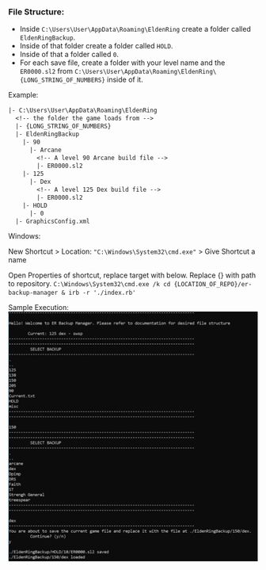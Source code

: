 ### File Structure:
  - Inside `C:\Users\User\AppData\Roaming\EldenRing` create a folder called `EldenRingBackup`.
  - Inside of that folder create a folder called `HOLD`.
  - Inside of that a folder called `0`.
  - For each save file, create a folder with your level name and the `ER0000.sl2` from `C:\Users\User\AppData\Roaming\EldenRing\{LONG_STRING_OF_NUMBERS}` inside of it.

Example:
```
|- C:\Users\User\AppData\Roaming\EldenRing
  <!-- the folder the game loads from -->
  |- {LONG_STRING_OF_NUMBERS} 
  |- EldenRingBackup
    |- 90
      |- Arcane
        <!-- A level 90 Arcane build file -->
        |- ER0000.sl2
    |- 125
      |- Dex
        <!-- A level 125 Dex build file -->
        |- ER0000.sl2
    |- HOLD
      |- 0
  |- GraphicsConfig.xml
```



Windows:

  New Shortcut > Location: `"C:\Windows\System32\cmd.exe"` > Give Shortcut a name

  Open Properties of shortcut, replace target with below. Replace {} with path to repository.
    `C:\Windows\System32\cmd.exe /k cd {LOCATION_OF_REPO}/er-backup-manager & irb -r './index.rb'`


Sample Execution:
![Alt text](sample3.PNG)